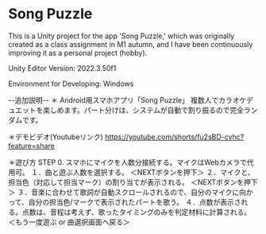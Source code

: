 # Song Puzzle

This is a Unity project for the app 'Song Puzzle,' which was originally created as a class assignment in M1 autumn, and I have been continuously improving it as a personal project (hobby).

Unity Editor Version: 2022.3.50f1

Environment for Developing: Windows

--追加説明--
＊ Android用スマホアプリ「Song Puzzle」
複数人でカラオケデュエットを楽しめます。パート分けは、システムが自動で割り振るので完全ランダムです。

＊デモビデオ(Youtubeリンク)
https://youtube.com/shorts/fu2sBD-cvhc?feature=share

＊遊び方
STEP 0. スマホにマイクを人数分接続する。マイクはWebカメラで代用可。
１．曲と遊ぶ人数を選択する。
＜NEXTボタンを押下＞
２．マイクと、担当色（対応して担当マーク）の割り当てが表示される。
＜NEXTボタンを押下＞
３．音楽に合わせて歌詞が自動スクロールされるので、自分のマイクに向かって、自分の担当色/マークで表示されたパートを歌う。
４．点数が表示される。点数は、音程は考えず、歌ったタイミングのみを判定材料に計算される。
＜もう一度遊ぶ or 曲選択画面へ戻る＞

